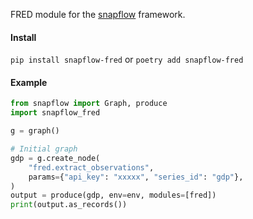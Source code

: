 FRED module for the [snapflow](https://github.com/kvh/snapflow) framework.

#### Install

`pip install snapflow-fred` or `poetry add snapflow-fred`

#### Example

```python
from snapflow import Graph, produce
import snapflow_fred

g = graph()

# Initial graph
gdp = g.create_node(
    "fred.extract_observations",
    params={"api_key": "xxxxx", "series_id": "gdp"},
)
output = produce(gdp, env=env, modules=[fred])
print(output.as_records())
```
